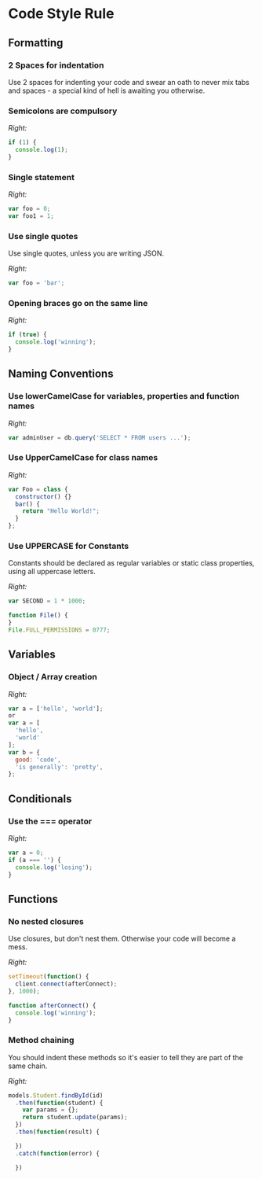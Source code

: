 # Code Style Rule

## Formatting

### 2 Spaces for indentation

Use 2 spaces for indenting your code and swear an oath to never mix tabs and spaces - a special kind of hell is awaiting you otherwise.

### Semicolons are compulsory

*Right:*
```javascript
if (1) {
  console.log(1);
}
```

### Single statement

*Right:*
```javascript
var foo = 0;
var foo1 = 1;
```

### Use single quotes

Use single quotes, unless you are writing JSON.

*Right:*
```javascript
var foo = 'bar';
```

### Opening braces go on the same line

*Right:*
```javascript
if (true) {
  console.log('winning');
}
```

## Naming Conventions
### Use lowerCamelCase for variables, properties and function names

*Right:*
```javascript
var adminUser = db.query('SELECT * FROM users ...');
```

### Use UpperCamelCase for class names

*Right:*
```javascript
var Foo = class {
  constructor() {}
  bar() {
    return "Hello World!";
  }
};
```

### Use UPPERCASE for Constants
Constants should be declared as regular variables or static class properties, using all uppercase letters.

*Right:*
```javascript
var SECOND = 1 * 1000;

function File() {
}
File.FULL_PERMISSIONS = 0777;
```

## Variables

### Object / Array creation

*Right:*
```javascript
var a = ['hello', 'world'];
or
var a = [
  'hello',
  'world'
];
var b = {
  good: 'code',
  'is generally': 'pretty',
};
```

## Conditionals

### Use the === operator

*Right:*
```javascript
var a = 0;
if (a === '') {
  console.log('losing');
}
```

## Functions

### No nested closures

Use closures, but don't nest them. Otherwise your code will become a mess.

*Right:*
```javascript
setTimeout(function() {
  client.connect(afterConnect);
}, 1000);

function afterConnect() {
  console.log('winning');
}
```

### Method chaining

You should indent these methods so it's easier to tell they are part of the same chain.

*Right:*
```javascript
models.Student.findById(id)
  .then(function(student) {
    var params = {};
    return student.update(params);
  })
  .then(function(result) {

  })
  .catch(function(error) {

  })
```
